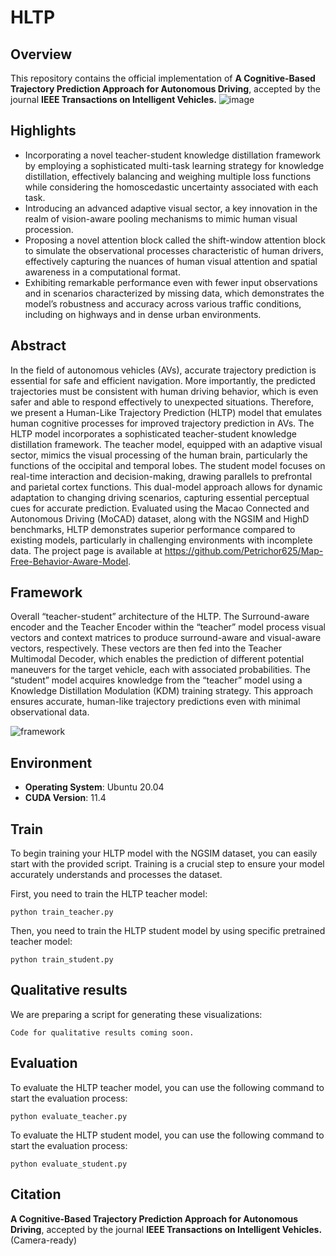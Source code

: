 #  HLTP

## Overview

This repository contains the official implementation of **A Cognitive-Based Trajectory Prediction Approach for Autonomous Driving**, accepted by the journal **IEEE Transactions on Intelligent Vehicles.**
 ![image](https://github.com/Petrichor625/HLTP/blob/main/visual.gif)


## Highlights

- Incorporating a novel teacher-student knowledge distillation framework by employing a sophisticated multi-task learning strategy for knowledge distillation, effectively balancing and weighing multiple loss functions while considering the homoscedastic uncertainty associated
  with each task. 
- Introducing an advanced adaptive visual sector, a key innovation in the realm of vision-aware
  pooling mechanisms to mimic human visual procession.
- Proposing a novel attention block called the shift-window attention block to simulate the observational processes characteristic of human drivers, effectively capturing the nuances of human visual attention and spatial awareness in a computational format. 
- Exhibiting remarkable performance even with fewer input observations and in scenarios characterized by missing data, which demonstrates the model’s robustness and accuracy across various traffic conditions, including on highways and in dense urban environments.



## Abstract

In the field of autonomous vehicles (AVs), accurate trajectory prediction is essential for safe and efficient navigation. More importantly, the predicted trajectories must be consistent with human driving behavior, which is even safer and able to respond effectively to unexpected situations. Therefore, we present a Human-Like Trajectory Prediction (HLTP) model that emulates human cognitive processes for improved trajectory prediction in AVs. The HLTP model incorporates a sophisticated teacher-student knowledge distillation framework. The teacher model, equipped with an adaptive visual sector, mimics the visual processing of the human brain, particularly the functions of the occipital and temporal lobes. The student model focuses on real-time interaction and decision-making, drawing parallels to prefrontal and parietal cortex functions. This dual-model approach allows for dynamic adaptation to changing driving scenarios, capturing essential perceptual cues for accurate prediction. Evaluated using the Macao Connected and Autonomous Driving (MoCAD) dataset, along with the NGSIM and HighD benchmarks, HLTP demonstrates superior performance compared to existing models, particularly in challenging environments with incomplete data. The project page is available at https://github.com/Petrichor625/Map-Free-Behavior-Aware-Model.



## Framework

Overall “teacher-student” architecture of the HLTP. The Surround-aware encoder and the Teacher Encoder within the “teacher” model process visual vectors and context matrices to produce surround-aware and visual-aware vectors, respectively. These vectors are then fed into the Teacher Multimodal Decoder, which enables the prediction of different potential maneuvers for the target vehicle, each with associated probabilities. The “student” model acquires knowledge from the “teacher” model using a Knowledge Distillation Modulation (KDM) training strategy. This approach ensures accurate, human-like trajectory predictions even with minimal observational data.

![framework](https://github.com/Petrichor625/HLTP/blob/main/framework.png)



## Environment

- **Operating System**: Ubuntu 20.04
- **CUDA Version**: 11.4



## Train

To begin training your HLTP model with the NGSIM dataset, you can easily start with the provided script. Training is a crucial step to ensure your model accurately understands and processes the dataset.

First, you need to train the HLTP teacher model:

```
python train_teacher.py
```

Then, you need to train the HLTP student model by using specific pretrained teacher model:

```
python train_student.py
```

## Qualitative results

We are preparing a script for generating these visualizations:

 ````
 Code for qualitative results coming soon.
 ````





## Evaluation

To evaluate the HLTP teacher model, you can use the following command to start the evaluation process:

```
python evaluate_teacher.py
```

To evaluate the HLTP student model, you can use the following command to start the evaluation process:

```
python evaluate_student.py
```

## Citation
**A Cognitive-Based Trajectory Prediction Approach for Autonomous Driving**, accepted by the journal **IEEE Transactions on Intelligent Vehicles.** (Camera-ready)

```

```
 


